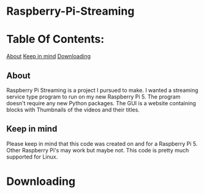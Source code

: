 # Raspberry-Pi-Streaming

# Table Of Contents:
[About](https://github.com/Cooldude1259/Raspberry-Pi-Streaming?tab=readme-ov-file#about)
[Keep in mind](https://github.com/Cooldude1259/Raspberry-Pi-Streaming?tab=readme-ov-file#keep-in-mind)
[Downloading](https://github.com/Cooldude1259/Raspberry-Pi-Streaming?tab=readme-ov-file#downloading)

## About
Raspberry Pi Streaming is a project I pursued to make. I wanted a streaming service type program to run on my new Raspberry Pi 5. The program doesn't require any new Python packages. The GUI is a website containing blocks with Thumbnails of the videos and their titles.

## Keep in mind
Please keep in mind that this code was created on and for a Raspberry Pi 5. Other Raspberry Pi's may work but maybe not. This code is pretty much supported for Linux.

# Downloading
